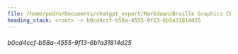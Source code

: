 ```yaml
---
file: /home/pedro/Documents/chatgpt_export/Markdown/Braille Graphics CFFI Library.md
heading_stack: <root> -> b0cd4ccf-b58a-4555-9f13-6b1a31814d25
---
```

###### b0cd4ccf-b58a-4555-9f13-6b1a31814d25
